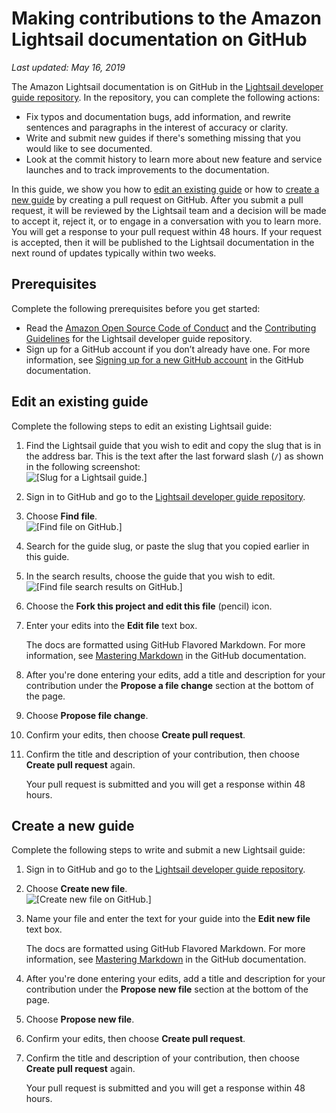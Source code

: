 # Making contributions to the Amazon Lightsail documentation on GitHub<a name="amazon-lightsail-making-contributions-to-documentation-on-github"></a>

 *Last updated: May 16, 2019* 

The Amazon Lightsail documentation is on GitHub in the [Lightsail developer guide repository](https://github.com/awsdocs/amazon-lightsail-developer-guide)\. In the repository, you can complete the following actions:
+ Fix typos and documentation bugs, add information, and rewrite sentences and paragraphs in the interest of accuracy or clarity\.
+ Write and submit new guides if there's something missing that you would like to see documented\.
+ Look at the commit history to learn more about new feature and service launches and to track improvements to the documentation\.

In this guide, we show you how to [edit an existing guide](#editing-an-existing-guide) or how to [create a new guide](#creating-a-new-guide) by creating a pull request on GitHub\. After you submit a pull request, it will be reviewed by the Lightsail team and a decision will be made to accept it, reject it, or to engage in a conversation with you to learn more\. You will get a response to your pull request within 48 hours\. If your request is accepted, then it will be published to the Lightsail documentation in the next round of updates typically within two weeks\.

## Prerequisites<a name="making-contributions-to-documentation-on-github-prerequisites"></a>

Complete the following prerequisites before you get started:
+ Read the [Amazon Open Source Code of Conduct](https://aws.github.io/code-of-conduct) and the [Contributing Guidelines](https://github.com/awsdocs/amazon-lightsail-developer-guide/blob/master/CONTRIBUTING.md) for the Lightsail developer guide repository\.
+ Sign up for a GitHub account if you don’t already have one\. For more information, see [Signing up for a new GitHub account](https://help.github.com/en/articles/signing-up-for-a-new-github-account) in the GitHub documentation\.

## Edit an existing guide<a name="editing-an-existing-guide"></a>

Complete the following steps to edit an existing Lightsail guide:

1. Find the Lightsail guide that you wish to edit and copy the slug that is in the address bar\. This is the text after the last forward slash \(`/`\) as shown in the following screenshot:  
![\[Slug for a Lightsail guide.\]](https://d9yljz1nd5001.cloudfront.net/en_us/b380b072d417d05346bbc87239d4fd76/images/amazon-lightsail-guide-slug.png)

1. Sign in to GitHub and go to the [Lightsail developer guide repository](https://github.com/awsdocs/amazon-lightsail-developer-guide)\.

1. Choose **Find file**\.  
![\[Find file on GitHub.\]](https://d9yljz1nd5001.cloudfront.net/en_us/b380b072d417d05346bbc87239d4fd76/images/amazon-lightsail-github-find-file.png)

1. Search for the guide slug, or paste the slug that you copied earlier in this guide\.

1. In the search results, choose the guide that you wish to edit\.  
![\[Find file search results on GitHub.\]](https://d9yljz1nd5001.cloudfront.net/en_us/b380b072d417d05346bbc87239d4fd76/images/amazon-lightsail-github-find-file-results.png)

1. Choose the **Fork this project and edit this file** \(pencil\) icon\.

1. Enter your edits into the **Edit file** text box\.

   The docs are formatted using GitHub Flavored Markdown\. For more information, see [Mastering Markdown](https://guides.github.com/features/mastering-markdown/) in the GitHub documentation\.

1. After you're done entering your edits, add a title and description for your contribution under the **Propose a file change** section at the bottom of the page\.

1. Choose **Propose file change**\.

1. Confirm your edits, then choose **Create pull request**\.

1. Confirm the title and description of your contribution, then choose **Create pull request** again\.

   Your pull request is submitted and you will get a response within 48 hours\.

## Create a new guide<a name="creating-a-new-guide"></a>

Complete the following steps to write and submit a new Lightsail guide:

1. Sign in to GitHub and go to the [Lightsail developer guide repository](https://github.com/awsdocs/amazon-lightsail-developer-guide)\.

1. Choose **Create new file**\.  
![\[Create new file on GitHub.\]](https://d9yljz1nd5001.cloudfront.net/en_us/b380b072d417d05346bbc87239d4fd76/images/amazon-lightsail-github-create-new-file.png)

1. Name your file and enter the text for your guide into the **Edit new file** text box\.

   The docs are formatted using GitHub Flavored Markdown\. For more information, see [Mastering Markdown](https://guides.github.com/features/mastering-markdown/) in the GitHub documentation\.

1. After you're done entering your edits, add a title and description for your contribution under the **Propose new file** section at the bottom of the page\.

1. Choose **Propose new file**\.

1. Confirm your edits, then choose **Create pull request**\.

1. Confirm the title and description of your contribution, then choose **Create pull request** again\.

   Your pull request is submitted and you will get a response within 48 hours\.